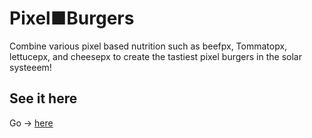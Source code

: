 # Pixel■Burgers
Combine various pixel based nutrition such as beefpx, Tommatopx, lettucepx, and cheesepx to create the tastiest pixel burgers in the solar systeeem!

## See it here
Go -> <a href='https://pixel-burgers.herokuapp.com/'>here</a>
